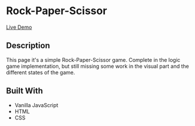 # Rock-Paper-Scissor

[Live Demo](https://rawcdn.githack.com/0yapunpun/Rock-Paper-Scissor-/85e4942977084f94053862b83ee5a182df0daa08/index.html)

## Description
This page it's a simple Rock-Paper-Scissor game. Complete in the logic game implementation, but still missing some work in the visual part and the different states of the game.

## Built With
* Vanilla JavaScript
* HTML
* CSS
